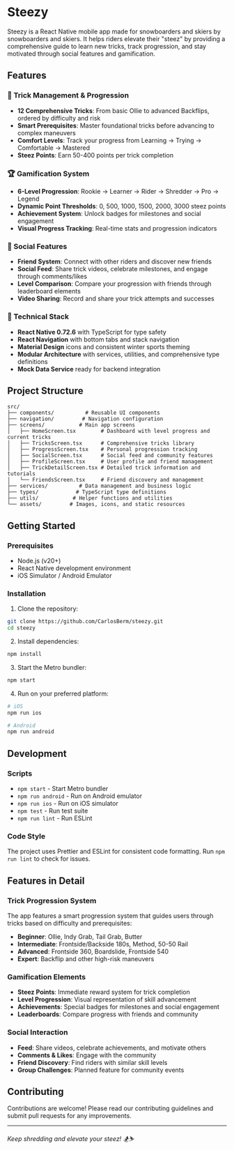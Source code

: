 # Steezy

Steezy is a React Native mobile app made for snowboarders and skiers by snowboarders and skiers. It helps riders elevate their "steez" by providing a comprehensive guide to learn new tricks, track progression, and stay motivated through social features and gamification.

## Features

### 🎿 Trick Management & Progression

- **12 Comprehensive Tricks**: From basic Ollie to advanced Backflips, ordered by difficulty and risk
- **Smart Prerequisites**: Master foundational tricks before advancing to complex maneuvers
- **Comfort Levels**: Track your progress from Learning → Trying → Comfortable → Mastered
- **Steez Points**: Earn 50-400 points per trick completion

### 🏆 Gamification System

- **6-Level Progression**: Rookie → Learner → Rider → Shredder → Pro → Legend
- **Dynamic Point Thresholds**: 0, 500, 1000, 1500, 2000, 3000 steez points
- **Achievement System**: Unlock badges for milestones and social engagement
- **Visual Progress Tracking**: Real-time stats and progression indicators

### 👥 Social Features

- **Friend System**: Connect with other riders and discover new friends
- **Social Feed**: Share trick videos, celebrate milestones, and engage through comments/likes
- **Level Comparison**: Compare your progression with friends through leaderboard elements
- **Video Sharing**: Record and share your trick attempts and successes

### 📱 Technical Stack

- **React Native 0.72.6** with TypeScript for type safety
- **React Navigation** with bottom tabs and stack navigation
- **Material Design** icons and consistent winter sports theming
- **Modular Architecture** with services, utilities, and comprehensive type definitions
- **Mock Data Service** ready for backend integration

## Project Structure

```
src/
├── components/          # Reusable UI components
├── navigation/         # Navigation configuration
├── screens/           # Main app screens
│   ├── HomeScreen.tsx        # Dashboard with level progress and current tricks
│   ├── TricksScreen.tsx      # Comprehensive tricks library
│   ├── ProgressScreen.tsx    # Personal progression tracking
│   ├── SocialScreen.tsx      # Social feed and community features
│   ├── ProfileScreen.tsx     # User profile and friend management
│   ├── TrickDetailScreen.tsx # Detailed trick information and tutorials
│   └── FriendsScreen.tsx     # Friend discovery and management
├── services/          # Data management and business logic
├── types/            # TypeScript type definitions
├── utils/           # Helper functions and utilities
└── assets/         # Images, icons, and static resources
```

## Getting Started

### Prerequisites

- Node.js (v20+)
- React Native development environment
- iOS Simulator / Android Emulator

### Installation

1. Clone the repository:

```bash
git clone https://github.com/CarlosBerm/steezy.git
cd steezy
```

2. Install dependencies:

```bash
npm install
```

3. Start the Metro bundler:

```bash
npm start
```

4. Run on your preferred platform:

```bash
# iOS
npm run ios

# Android
npm run android
```

## Development

### Scripts

- `npm start` - Start Metro bundler
- `npm run android` - Run on Android emulator
- `npm run ios` - Run on iOS simulator
- `npm test` - Run test suite
- `npm run lint` - Run ESLint

### Code Style

The project uses Prettier and ESLint for consistent code formatting. Run `npm run lint` to check for issues.

## Features in Detail

### Trick Progression System

The app features a smart progression system that guides users through tricks based on difficulty and prerequisites:

- **Beginner**: Ollie, Indy Grab, Tail Grab, Butter
- **Intermediate**: Frontside/Backside 180s, Method, 50-50 Rail
- **Advanced**: Frontside 360, Boardslide, Frontside 540
- **Expert**: Backflip and other high-risk maneuvers

### Gamification Elements

- **Steez Points**: Immediate reward system for trick completion
- **Level Progression**: Visual representation of skill advancement
- **Achievements**: Special badges for milestones and social engagement
- **Leaderboards**: Compare progress with friends and community

### Social Interaction

- **Feed**: Share videos, celebrate achievements, and motivate others
- **Comments & Likes**: Engage with the community
- **Friend Discovery**: Find riders with similar skill levels
- **Group Challenges**: Planned feature for community events

## Contributing

Contributions are welcome! Please read our contributing guidelines and submit pull requests for any improvements.

---

_Keep shredding and elevate your steez! 🏂⛷️_
